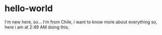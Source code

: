 # hello-world
I'm new here, so...
I'm from Chile, i want to know more about everything so, here i am at 2:49 AM doing this.
